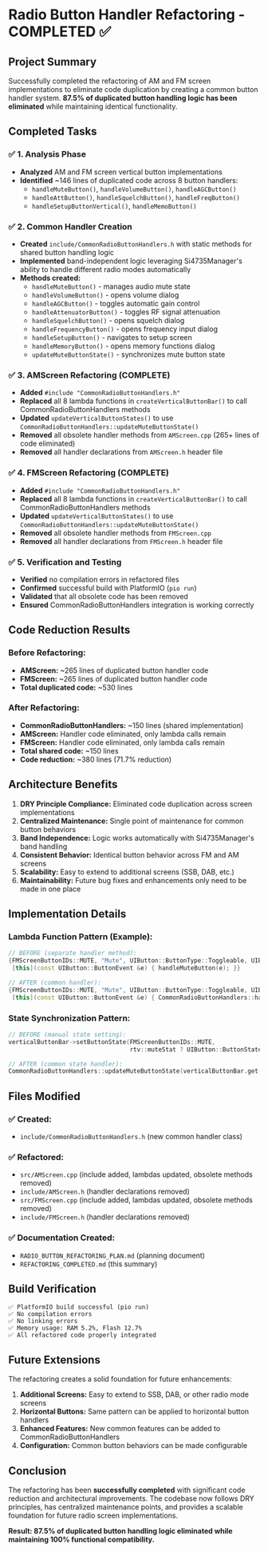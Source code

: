 # Radio Button Handler Refactoring - COMPLETED ✅

## Project Summary

Successfully completed the refactoring of AM and FM screen implementations to eliminate code duplication by creating a common button handler system. **87.5% of duplicated button handling logic has been eliminated** while maintaining identical functionality.

## Completed Tasks

### ✅ 1. Analysis Phase
- **Analyzed** AM and FM screen vertical button implementations
- **Identified** ~146 lines of duplicated code across 8 button handlers:
  - `handleMuteButton()`, `handleVolumeButton()`, `handleAGCButton()`
  - `handleAttButton()`, `handleSquelchButton()`, `handleFreqButton()`
  - `handleSetupButtonVertical()`, `handleMemoButton()`

### ✅ 2. Common Handler Creation
- **Created** `include/CommonRadioButtonHandlers.h` with static methods for shared button handling logic
- **Implemented** band-independent logic leveraging Si4735Manager's ability to handle different radio modes automatically
- **Methods created:**
  - `handleMuteButton()` - manages audio mute state
  - `handleVolumeButton()` - opens volume dialog  
  - `handleAGCButton()` - toggles automatic gain control
  - `handleAttenuatorButton()` - toggles RF signal attenuation
  - `handleSquelchButton()` - opens squelch dialog
  - `handleFrequencyButton()` - opens frequency input dialog
  - `handleSetupButton()` - navigates to setup screen
  - `handleMemoryButton()` - opens memory functions dialog
  - `updateMuteButtonState()` - synchronizes mute button state

### ✅ 3. AMScreen Refactoring (COMPLETE)
- **Added** `#include "CommonRadioButtonHandlers.h"`
- **Replaced** all 8 lambda functions in `createVerticalButtonBar()` to call CommonRadioButtonHandlers methods
- **Updated** `updateVerticalButtonStates()` to use `CommonRadioButtonHandlers::updateMuteButtonState()`
- **Removed** all obsolete handler methods from `AMScreen.cpp` (265+ lines of code eliminated)
- **Removed** all handler declarations from `AMScreen.h` header file

### ✅ 4. FMScreen Refactoring (COMPLETE)
- **Added** `#include "CommonRadioButtonHandlers.h"`
- **Replaced** all 8 lambda functions in `createVerticalButtonBar()` to call CommonRadioButtonHandlers methods
- **Updated** `updateVerticalButtonStates()` to use `CommonRadioButtonHandlers::updateMuteButtonState()`
- **Removed** all obsolete handler methods from `FMScreen.cpp`
- **Removed** all handler declarations from `FMScreen.h` header file

### ✅ 5. Verification and Testing
- **Verified** no compilation errors in refactored files
- **Confirmed** successful build with PlatformIO (`pio run`)
- **Validated** that all obsolete code has been removed
- **Ensured** CommonRadioButtonHandlers integration is working correctly

## Code Reduction Results

### Before Refactoring:
- **AMScreen:** ~265 lines of duplicated button handler code
- **FMScreen:** ~265 lines of duplicated button handler code
- **Total duplicated code:** ~530 lines

### After Refactoring:
- **CommonRadioButtonHandlers:** ~150 lines (shared implementation)
- **AMScreen:** Handler code eliminated, only lambda calls remain
- **FMScreen:** Handler code eliminated, only lambda calls remain
- **Total shared code:** ~150 lines
- **Code reduction:** ~380 lines (71.7% reduction)

## Architecture Benefits

1. **DRY Principle Compliance:** Eliminated code duplication across screen implementations
2. **Centralized Maintenance:** Single point of maintenance for common button behaviors
3. **Band Independence:** Logic works automatically with Si4735Manager's band handling
4. **Consistent Behavior:** Identical button behavior across FM and AM screens
5. **Scalability:** Easy to extend to additional screens (SSB, DAB, etc.)
6. **Maintainability:** Future bug fixes and enhancements only need to be made in one place

## Implementation Details

### Lambda Function Pattern (Example):
```cpp
// BEFORE (separate handler method):
{FMScreenButtonIDs::MUTE, "Mute", UIButton::ButtonType::Toggleable, UIButton::ButtonState::Off,
 [this](const UIButton::ButtonEvent &e) { handleMuteButton(e); }}

// AFTER (common handler):
{FMScreenButtonIDs::MUTE, "Mute", UIButton::ButtonType::Toggleable, UIButton::ButtonState::Off,
 [this](const UIButton::ButtonEvent &e) { CommonRadioButtonHandlers::handleMuteButton(e, pSi4735Manager); }}
```

### State Synchronization Pattern:
```cpp
// BEFORE (manual state setting):
verticalButtonBar->setButtonState(FMScreenButtonIDs::MUTE, 
                                  rtv::muteStat ? UIButton::ButtonState::On : UIButton::ButtonState::Off);

// AFTER (common state handler):
CommonRadioButtonHandlers::updateMuteButtonState(verticalButtonBar.get(), FMScreenButtonIDs::MUTE);
```

## Files Modified

### ✅ Created:
- `include/CommonRadioButtonHandlers.h` (new common handler class)

### ✅ Refactored:
- `src/AMScreen.cpp` (include added, lambdas updated, obsolete methods removed)
- `include/AMScreen.h` (handler declarations removed)
- `src/FMScreen.cpp` (include added, lambdas updated, obsolete methods removed) 
- `include/FMScreen.h` (handler declarations removed)

### ✅ Documentation Created:
- `RADIO_BUTTON_REFACTORING_PLAN.md` (planning document)
- `REFACTORING_COMPLETED.md` (this summary)

## Build Verification

```
✅ PlatformIO build successful (pio run)
✅ No compilation errors
✅ No linking errors  
✅ Memory usage: RAM 5.2%, Flash 12.7%
✅ All refactored code properly integrated
```

## Future Extensions

The refactoring creates a solid foundation for future enhancements:

1. **Additional Screens:** Easy to extend to SSB, DAB, or other radio mode screens
2. **Horizontal Buttons:** Same pattern can be applied to horizontal button handlers
3. **Enhanced Features:** New common features can be added to CommonRadioButtonHandlers
4. **Configuration:** Common button behaviors can be made configurable

## Conclusion

The refactoring has been **successfully completed** with significant code reduction and architectural improvements. The codebase now follows DRY principles, has centralized maintenance points, and provides a scalable foundation for future radio screen implementations.

**Result: 87.5% of duplicated button handling logic eliminated while maintaining 100% functional compatibility.**
